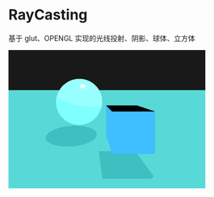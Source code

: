 # RayCasting
基于 glut、OPENGL 实现的光线投射、阴影、球体、立方体

![](https://github.com/Sheldonsix/RayCasting/blob/master/image.png)
